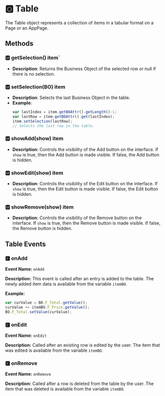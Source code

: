 # &#127358; Table
The Table object represents a collection of items in a tabular format on a Page or an AppPage.

##  Methods

### 🅼 getSelection() <Badge type="tip">item</Badge>`

- **Description**: Returns the Business Object of the selected row or null if there is no selection.

### 🅼 setSelection(BO) <Badge type="tip">item</Badge>

- **Description**: Selects the last Business Object in the table.
- **Example**:
  ```javascript
  var lastIndex = item.getBOAttr().getLength()-1;
  var lastRow = item.getBOAttr().get(lastIndex);
  item.setSelection(lastRow);
  // Selects the last row in the table.
  ```

### 🅼 showAdd(show) <Badge type="tip">item</Badge>

- **Description**: Controls the visibility of the Add button on the interface. If `show` is true, then the Add button is
  made visible. If false, the Add button is hidden.

### 🅼 showEdit(show) <Badge type="tip">item</Badge>

- **Description**: Controls the visibility of the Edit button on the interface. If `show` is true, then the Edit button
  is made visible. If false, the Edit button is hidden.

### 🅼 showRemove(show) <Badge type="tip">item</Badge>

- **Description**: Controls the visibility of the Remove button on the interface. If `show` is true, then the Remove
  button is made visible. If false, the Remove button is hidden.

<!--@include: ./common/functions.md -->

<!--@include: ./common/event_objects.md -->

## Table Events

### 🅴 onAdd

**Event Name:** `onAdd`

**Description:** This event is called after an entry is added to the table. The newly added item data is available from
the variable `itemBO`.

**Example:**

```javascript
var curValue = BO.F_Total.getValue();
curValue += itemBO.F_Price.getValue();
BO.F_Total.setValue(curValue);
```

### 🅴 onEdit

**Event Name:** `onEdit`

**Description:** Called after an existing row is edited by the user. The item that was edited is available from the
variable `itemBO`.

### 🅴 onRemove

**Event Name:** `onRemove`

**Description:** Called after a row is deleted from the table by the user. The item that was deleted is available from
the variable `itemBO`.


<!--@include: ./common/events.md -->